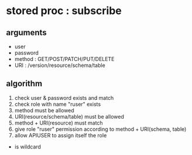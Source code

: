# stored proc : subscribe
## arguments
- user
- password
- method : GET/POST/PATCH/PUT/DELETE
- URI : /version/resource/schema/table

## algorithm
1. check user & password exists and match
2. check role with name "ruser" exists
3. method must be allowed
4. URI(resource/schema/table) must be allowed
5. method + URI(resource) must match
7. give role "ruser" permission according to method + URI(schema, table)
8. allow APIUSER to assign itself the role

* is wildcard
